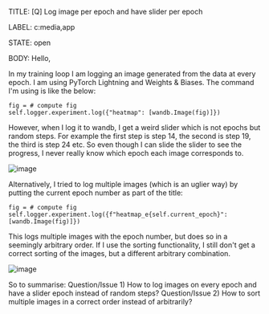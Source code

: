 TITLE:
[Q] Log image per epoch and have slider per epoch

LABEL:
c:media,app

STATE:
open

BODY:
Hello,

In my training loop I am logging an image generated from the data at every epoch. I am using PyTorch Lightning and Weights & Biases. The command I'm using is like the below:

```
fig = # compute fig
self.logger.experiment.log({"heatmap": [wandb.Image(fig)]})
```

However, when I log it to wandb, I get a weird slider which is not epochs but random steps. For example the first step is step 14, the second is step 19, the third is step 24 etc. So even though I can slide the slider to see the progress, I never really know which epoch each image corresponds to.

![image](https://user-images.githubusercontent.com/17152554/161290031-02be693c-c972-4593-8360-24e939b04b8d.png)

Alternatively, I tried to log multiple images (which is an uglier way) by putting the current epoch number as part of the title:

```
fig = # compute fig
self.logger.experiment.log({f"heatmap_e{self.current_epoch}": [wandb.Image(fig)]})
```

This logs multiple images with the epoch number, but does so in a seemingly arbitrary order. If I use the sorting functionality, I still don't get a correct sorting of the images, but a different arbitrary combination.

![image](https://user-images.githubusercontent.com/17152554/161290078-5e2f9311-e696-4552-8589-2ddc23384ef1.png)


So to summarise:
Question/Issue 1) How to log images on every epoch and have a slider epoch instead of random steps?
Question/Issue 2) How to sort multiple images in a correct order instead of arbitrarily?

